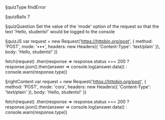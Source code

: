 §quizType
findError

§quizBalls
7

§quizQuestion
Set the value of the 'mode' option of the request so that the text 'Hello, students!' would be logged to the console



§quizJS
var request = new Request('https://httpbin.org/post', {
  method: 'POST',
  mode: '•••',
  headers: new Headers({
    'Content-Type': 'text/plain'
  }),
  body: 'Hello, students!'
})

fetch(request)
  .then(response => response.status === 200
    ? response.json().then(answer => console.log(answer.data))
    : console.warn(response.type))





§rightContent
var request = new Request('https://httpbin.org/post', {
  method: 'POST',
  mode: 'cors',
  headers: new Headers({
    'Content-Type': 'text/plain'
  }),
  body: 'Hello, students!'
})

fetch(request)
  .then(response => response.status === 200
    ? response.json().then(answer => console.log(answer.data))
    : console.warn(response.type))
